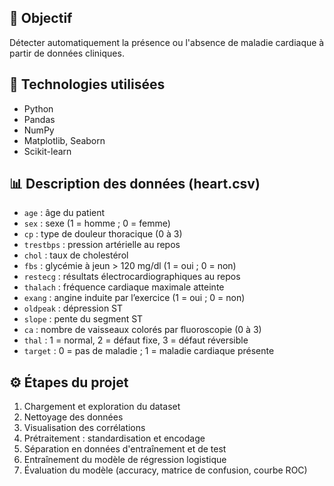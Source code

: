 
## 🎯 Objectif
Détecter automatiquement la présence ou l'absence de maladie cardiaque à partir de données cliniques.

## 🧰 Technologies utilisées
- Python
- Pandas
- NumPy
- Matplotlib, Seaborn
- Scikit-learn

## 📊 Description des données (heart.csv)
- `age` : âge du patient  
- `sex` : sexe (1 = homme ; 0 = femme)  
- `cp` : type de douleur thoracique (0 à 3)  
- `trestbps` : pression artérielle au repos  
- `chol` : taux de cholestérol  
- `fbs` : glycémie à jeun > 120 mg/dl (1 = oui ; 0 = non)  
- `restecg` : résultats électrocardiographiques au repos  
- `thalach` : fréquence cardiaque maximale atteinte  
- `exang` : angine induite par l’exercice (1 = oui ; 0 = non)  
- `oldpeak` : dépression ST  
- `slope` : pente du segment ST  
- `ca` : nombre de vaisseaux colorés par fluoroscopie (0 à 3)  
- `thal` : 1 = normal, 2 = défaut fixe, 3 = défaut réversible  
- `target` : 0 = pas de maladie ; 1 = maladie cardiaque présente  

## ⚙️ Étapes du projet
1. Chargement et exploration du dataset  
2. Nettoyage des données  
3. Visualisation des corrélations  
4. Prétraitement : standardisation et encodage  
5. Séparation en données d'entraînement et de test  
6. Entraînement du modèle de régression logistique  
7. Évaluation du modèle (accuracy, matrice de confusion, courbe ROC)
